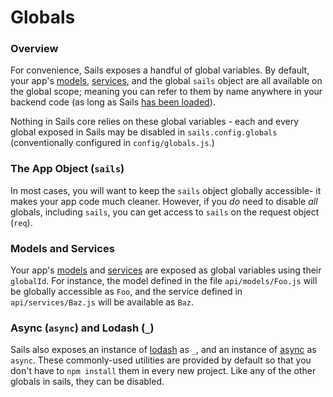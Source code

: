 # Globals
### Overview

For convenience, Sails exposes a handful of global variables.  By default, your app's [models](https://sailsjs.com/documentation/reference/Models), [services](https://sailsjs.com/documentation/reference/Services), and the global `sails` object are all available on the global scope; meaning you can refer to them by name anywhere in your backend code (as long as Sails [has been loaded](https://github.com/balderdashy/sails/tree/master/lib/app)).

Nothing in Sails core relies on these global variables - each and every global exposed in Sails may be disabled in `sails.config.globals` (conventionally configured in `config/globals.js`.)


### The App Object (`sails`)
In most cases, you will want to keep the `sails` object globally accessible- it makes your app code much cleaner.  However, if you _do_ need to disable _all_ globals, including `sails`, you can get access to `sails` on the request object (`req`).

### Models and Services
Your app's [models](https://sailsjs.com/documentation/reference/Models) and [services](https://sailsjs.com/documentation/reference/Services) are exposed as global variables using their `globalId`.  For instance, the model defined in the file `api/models/Foo.js` will be globally accessible as `Foo`, and the service defined in `api/services/Baz.js` will be available as `Baz`.

### Async (`async`) and Lodash (`_`)
Sails also exposes an instance of [lodash](http://lodash.com) as `_`, and an instance of [async](https://github.com/caolan/async) as `async`.  These commonly-used utilities are provided by default so that you don't have to `npm install` them in every new project.  Like any of the other globals in sails, they can be disabled.



<docmeta name="displayName" value="Globals">
